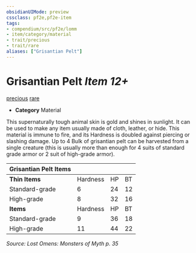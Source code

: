 ```yaml
---
obsidianUIMode: preview
cssclass: pf2e,pf2e-item
tags:
- compendium/src/pf2e/lomm
- item/category/material
- trait/precious
- trait/rare
aliases: ["Grisantian Pelt"]
---
```

# Grisantian Pelt *Item 12+*  
[precious](../../../rules/traits/precious.md)  [rare](../../../rules/traits/rare.md)  

- **Category** Material

This supernaturally tough animal skin is gold and shines in sunlight. It can be used to make any item usually made of cloth, leather, or hide. This material is immune to fire, and its Hardness is doubled against piercing or slashing damage. Up to 4 Bulk of grisantian pelt can be harvested from a single creature (this is usually more than enough for 4 suits of standard grade armor or 2 suit of high-grade armor).

| Grisantian Pelt Items |  |  |  |
|-----------------------|--|--|--|
| **Thin Items** | Hardness | HP | BT |
| Standard-grade | 6 | 24 | 12 |
| High-grade | 8 | 32 | 16 |
| **Items** | Hardness | HP | BT |
| Standard-grade | 9 | 36 | 18 |
| High-grade | 11 | 44 | 22 |


*Source: Lost Omens: Monsters of Myth p. 35*
